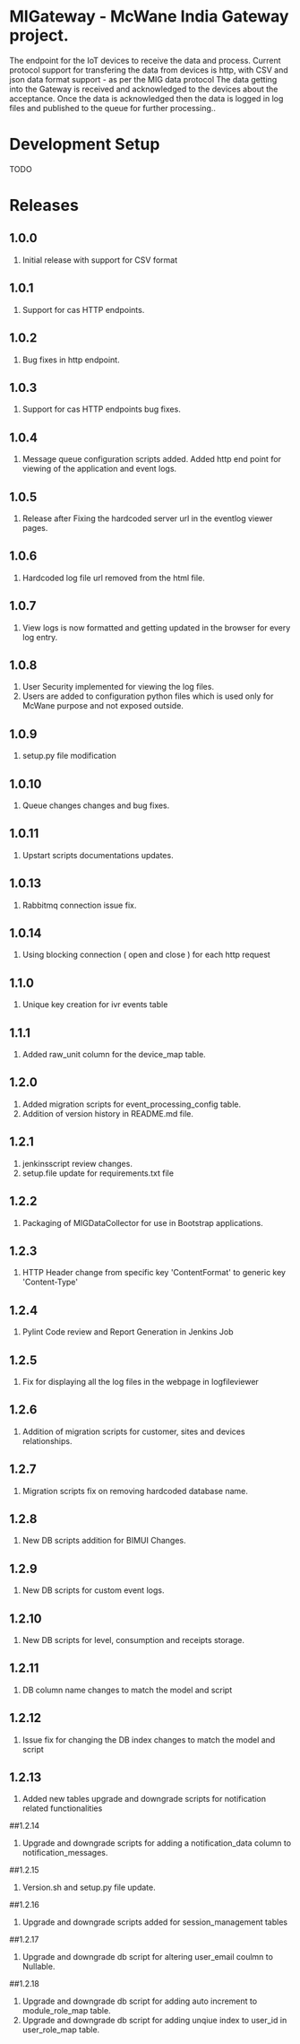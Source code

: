 # MIGateway - McWane India Gateway project.
The endpoint for the IoT devices to receive the data and process.
Current protocol support for transfering the data from devices is http, with CSV and json data format support - as per the MIG data protocol
The data getting into the Gateway is received and acknowledged to the devices about the acceptance. Once the data is
  acknowledged then the data is logged in log files and published to the queue for further processing..

# Development Setup
TODO

# Releases
## 1.0.0 
1. Initial release with support for CSV format

## 1.0.1
1.  Support for cas HTTP endpoints.

## 1.0.2
1.  Bug fixes in http endpoint.

## 1.0.3
1.  Support for cas HTTP endpoints bug fixes.

## 1.0.4
1. Message queue configuration scripts added. Added http end point for viewing of the application and event logs.

## 1.0.5
1. Release after Fixing the hardcoded server url in the eventlog viewer pages.

## 1.0.6
1. Hardcoded log file url removed from the html file.

## 1.0.7
1. View logs is now formatted and getting updated in the browser for every log entry.

## 1.0.8
1. User Security implemented for viewing the log files.
2. Users are added to configuration python files which is used only for McWane purpose and not exposed outside.

## 1.0.9
1. setup.py file modification

## 1.0.10
1. Queue changes changes and bug fixes.

## 1.0.11
1. Upstart scripts documentations updates.

## 1.0.13
1. Rabbitmq connection issue fix.

## 1.0.14
1. Using blocking connection ( open and close ) for each http request

## 1.1.0
1. Unique key creation for ivr events table

## 1.1.1
1. Added raw_unit column for the device_map table.

## 1.2.0
1. Added migration scripts for event_processing_config table.
2. Addition of version history in README.md file.

## 1.2.1
1. jenkinsscript review changes.
2. setup.file update for requirements.txt file

## 1.2.2
1. Packaging of MIGDataCollector for use in Bootstrap applications.

## 1.2.3
1. HTTP Header change from specific key 'ContentFormat' to generic key 'Content-Type'

## 1.2.4
1. Pylint Code review and Report Generation in Jenkins Job

## 1.2.5
1. Fix for displaying all the log files in the webpage in logfileviewer

## 1.2.6
1. Addition of migration scripts for customer, sites and devices relationships.

## 1.2.7
1. Migration scripts fix on removing hardcoded database name.

## 1.2.8
1. New DB scripts addition for BIMUI Changes.

## 1.2.9
1. New DB scripts for custom event logs.

## 1.2.10
1. New DB scripts for level, consumption and receipts storage.

## 1.2.11
1. DB column name changes to match the model and script

## 1.2.12
1. Issue fix for changing the DB index changes to match the model and script

## 1.2.13
1. Added new tables upgrade and downgrade scripts for notification related functionalities

##1.2.14
1. Upgrade and downgrade scripts for adding a notification_data column to notification_messages.

##1.2.15
1. Version.sh and setup.py file update.

##1.2.16
1. Upgrade and downgrade scripts added for session_management tables

##1.2.17
1. Upgrade and downgrade db script for altering user_email coulmn to Nullable.

##1.2.18
1. Upgrade and downgrade db script for adding auto increment to module_role_map table.
2. Upgrade and downgrade db script for adding unqiue index to user_id in user_role_map table.